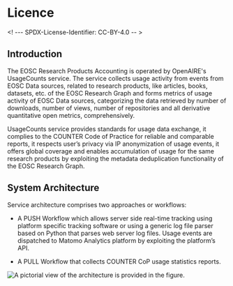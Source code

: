 # Licence

<! --- SPDX-License-Identifier: CC-BY-4.0  -- >

## Introduction

The EOSC Research Products Accounting is operated by OpenAIRE's UsageCounts service. The service collects usage activity from events from EOSC Data sources, related to research products, like articles, books, datasets, etc. of the EOSC Research Graph and forms metrics of usage activity of EOSC Data sources, categorizing the data retrieved by number of downloads, number of views, number of repositories and all derivative quantitative open metrics, comprehensively.  

UsageCounts service provides standards for usage data exchange, it complies to the COUNTER  Code of Practice for reliable and comparable reports, it respects user’s privacy via IP anonymization of usage events, it offers global coverage and enables accumulation of usage for the same research products by exploiting the metadata deduplication functionality of the EOSC Research Graph.

## System Architecture

Service  architecture comprises two approaches or workflows:
* A PUSH Workflow which allows server side real-time tracking using platform specific tracking software or using a generic log file parser based on Python that parses web server log files. Usage events are dispatched to Matomo Analytics platform by exploiting the platform’s API.

* A PULL Workflow that collects COUNTER CoP usage statistics reports.

![A pictorial view of the architecture is provided in the figure ](./TiersCollectionWorkflows.png").
